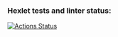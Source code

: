 ### Hexlet tests and linter status:
[![Actions Status](https://github.com/Natali312-oss/qa-engineer-project-84/actions/workflows/hexlet-check.yml/badge.svg)](https://github.com/Natali312-oss/qa-engineer-project-84/actions)